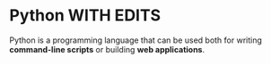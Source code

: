 <h1>Python WITH EDITS</h1>

<p>Python is a programming language that can be used both for writing <strong>command-line scripts</strong> or building <strong>web applications</strong>.</p>